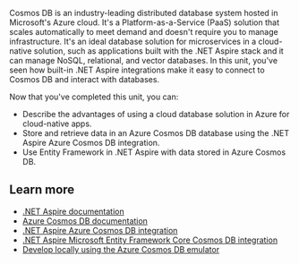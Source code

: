 Cosmos DB is an industry-leading distributed database system hosted in Microsoft's Azure cloud. It's a Platform-as-a-Service (PaaS) solution that scales automatically to meet demand and doesn't require you to manage infrastructure. It's an ideal database solution for microservices in a cloud-native solution, such as applications built with the .NET Aspire stack and it can manage NoSQL, relational, and vector databases. In this unit, you've seen how built-in .NET Aspire integrations make it easy to connect to Cosmos DB and interact with databases.

Now that you've completed this unit, you can:

- Describe the advantages of using a cloud database solution in Azure for cloud-native apps.
- Store and retrieve data in an Azure Cosmos DB database using the .NET Aspire Azure Cosmos DB integration.
- Use Entity Framework in .NET Aspire with data stored in Azure Cosmos DB.

## Learn more

- [.NET Aspire documentation](/dotnet/aspire/)
- [Azure Cosmos DB documentation](/azure/cosmos-db/)
- [.NET Aspire Azure Cosmos DB integration](/dotnet/aspire/database/azure-cosmos-db-integration)
- [.NET Aspire Microsoft Entity Framework Core Cosmos DB integration](/dotnet/aspire/database/azure-cosmos-db-entity-framework-integration)
- [Develop locally using the Azure Cosmos DB emulator](/azure/cosmos-db/how-to-develop-emulator)

